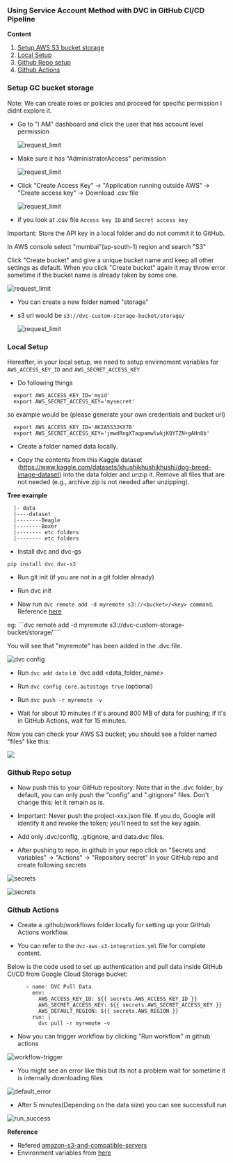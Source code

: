 ### Using Service Account Method with DVC in GitHub CI/CD Pipeline

**Content**

1. [Setup AWS S3 bucket storage](#setup-aws-s3-bucket-storage)
2. [Local Setup](#local-setup)
3. [Github Repo setup](#github-repo-setup)
4. [Github Actions](#github-actions)


### Setup GC bucket storage

Note: We can create roles or policies and proceed for specific permission I didnt explore it.

- Go to "I AM" dashboard and click the user that has account level permission

    ![request_limit](./assets/snap_iam_dashboard.png)

- Make sure it has "AdministratorAccess" perimission

    ![request_limit](./assets/snap_permission.png)

- Click "Create Access Key" -> "Application running outside AWS" -> "Create access key" -> Download .csv file

  ![request_limit](./assets/snap_access_permission.png)

- if you look at .csv file `Access key ID` and `Secret access key`

Important: Store the API key in a local folder and do not commit it to GitHub.

In AWS console select "mumbai"(ap-south-1) region and search "S3"

Click "Create bucket" and give a unique bucket name and keep all other settings as default. When you click "Create bucket" again it may throw error sometime if the bucket name is already taken by some one. 

  ![request_limit](./assets/snap_aws_bucketname.png)

- You can create a new folder named "storage"

- s3 url would be `s3://dvc-custom-storage-bucket/storage/`

  ![request_limit](./assets/snap_stroage_bucket.png)



### Local Setup

Hereafter, in your local setup, we need to setup envirnoment variables for `AWS_ACCESS_KEY_ID` and `AWS_SECRET_ACCESS_KEY`

- Do following things

```
  export AWS_ACCESS_KEY_ID='myid'
  export AWS_SECRET_ACCESS_KEY='mysecret'
```
so example would be (please generate your own credentials and bucket url)

```
  export AWS_ACCESS_KEY_ID='AKIA5S3JKX7B'
  export AWS_SECRET_ACCESS_KEY='jmwdRngXTaqpamwlwkjKQYTZN+gAHn8b'
```

- Create a folder named data locally.

- Copy the contents from this Kaggle dataset (https://www.kaggle.com/datasets/khushikhushikhushi/dog-breed-image-dataset) into the data folder and unzip it. Remove all files that are not needed (e.g., archive.zip is not needed after unzipping).

**Tree example**
```
  |- data
  |----dataset
  |--------Beagle
  |--------Boxer
  |-------- etc folders
  |-------- etc folders
```
- Install dvc and dvc-gs

```pip install dvc dvc-s3```

- Run git init (if you are not in a git folder already)

- Run dvc init

- Now run `dvc remote add -d myremote s3://<bucket>/<key> command`. Reference [here](https://dvc.org/doc/user-guide/data-management/remote-storage/amazon-s3)

eg:  ```dvc remote add -d myremote s3://dvc-custom-storage-bucket/storage/````

You will see that "myremote" has been added in the .dvc file.

![dvc config](./assets/snap_dvc_config.png)

- Run ```dvc add data```  i.e `dvc add <data_folder_name>

- Run ```dvc config core.autostage true``` (optional)

- Run ```dvc push -r myremote -v```

- Wait for about 10 minutes if it's around 800 MB of data for pushing; if it's in GitHub Actions, wait for 15 minutes.

Now you can check your AWS S3 bucket; you should see a folder named "files" like this:

![](./assets/snap_file_storage_hash.png)

### Github Repo setup

- Now push this to your GitHub repository. Note that in the .dvc folder, by default, you can only push the "config" and ".gitignore" files. Don't change this; let it remain as is.

- Important: Never push the project-xxx.json file. If you do, Google will identify it and revoke the token; you'll need to set the key again.

- Add only .dvc/config, .gitignore, and data.dvc files.

- After pushing to repo, in github in your repo click on "Secrets and variables" -> "Actions" -> "Repository secret" in your GitHub repo and create following secrets

![secrets](./assets/snap_secret_store.png)

![secrets](./assets/snap_secrets-add.png)


### Github Actions

- Create a .github/workflows folder locally for setting up your GitHub Actions workflow.

- You can refer to the `dvc-aws-s3-integration.yml` file for complete content. 

Below is the code used to set up authentication and pull data inside GitHub CI/CD from Google Cloud Storage bucket:


```
      - name: DVC Pull Data
        env:
          AWS_ACCESS_KEY_ID: ${{ secrets.AWS_ACCESS_KEY_ID }}
          AWS_SECRET_ACCESS_KEY: ${{ secrets.AWS_SECRET_ACCESS_KEY }}
          AWS_DEFAULT_REGION: ${{ secrets.AWS_REGION }}
        run: |
          dvc pull -r myremote -v
```

- Now you can trigger workflow by clicking "Run workflow" in github actions

![workflow-trigger](./assets/snap_workflow.png)

- You might see an error like this but its not a problem wait for sometime it is internally downloading files

![default_error](./assets/snap_default_error.png)

- After 5 minutes(Depending on the data size) you can see successfull run

![run_success](./assets/snap_successrun.png)

**Reference**

- Refered [amazon-s3-and-compatible-servers](https://dvc.org/doc/user-guide/data-management/remote-storage/amazon-s3#amazon-s3-and-compatible-servers)
- Environment variables from [here](https://dvc.org/doc/user-guide/data-management/remote-storage/amazon-s3#environment-variables) 


